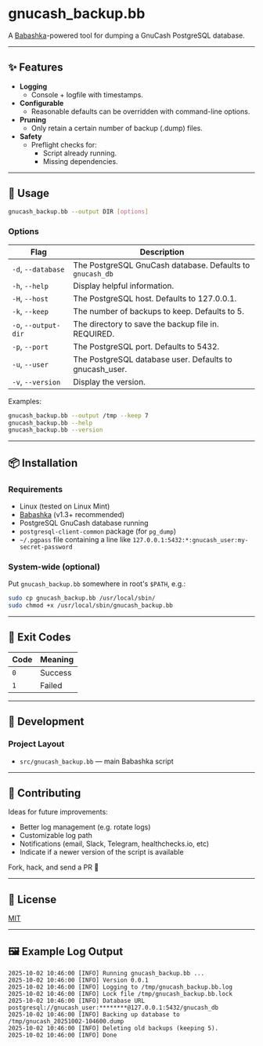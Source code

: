 # gnucash_backup.bb

A [Babashka](https://github.com/babashka/babashka)-powered tool for dumping a GnuCash PostgreSQL
database.

---

## ✨ Features

- **Logging**
    - Console + logfile with timestamps. 
- **Configurable**
    - Reasonable defaults can be overridden with command-line options.
- **Pruning**
    - Only retain a certain number of backup (.dump) files.
- **Safety**
    - Preflight checks for:
      - Script already running.
      - Missing dependencies.

---

## 🚀 Usage

```bash
gnucash_backup.bb --output DIR [options]
```

### Options

| Flag                 | Description                                               |
|----------------------|-----------------------------------------------------------|
| `-d`, `--database`   | The PostgreSQL GnuCash database. Defaults to `gnucash_db` |
| `-h`, `--help`       | Display helpful information.                              |
| `-H`, `--host`       | The PostgreSQL host. Defaults to 127.0.0.1.               |
| `-k`, `--keep`       | The number of backups to keep. Defaults to 5.             |
| `-o`, `--output-dir` | The directory to save the backup file in. REQUIRED.       |
| `-p`, `--port`       | The PostgreSQL port. Defaults to 5432.                    |
| `-u`, `--user`       | The PostgreSQL database user. Defaults to gnucash_user.   |
| `-v`, `--version`    | Display the version.                                      |

Examples:

```bash
gnucash_backup.bb --output /tmp --keep 7
gnucash_backup.bb --help
gnucash_backup.bb --version
```

---

## 📦 Installation

### Requirements
- Linux (tested on Linux Mint)
- [Babashka](https://github.com/babashka/babashka) (v1.3+ recommended)
- PostgreSQL GnuCash database running
- `postgresql-client-common` package (for `pg_dump`)
- `~/.pgpass` file containing a line like `127.0.0.1:5432:*:gnucash_user:my-secret-password`

### System-wide (optional)

Put `gnucash_backup.bb` somewhere in root's `$PATH`, e.g.:

```bash
sudo cp gnucash_backup.bb /usr/local/sbin/
sudo chmod +x /usr/local/sbin/gnucash_backup.bb
```

---

## 📜 Exit Codes

| Code | Meaning                   |
|------|---------------------------|
| `0`  | Success                   |
| `1`  | Failed                    |

---

## 🔧 Development

### Project Layout
- `src/gnucash_backup.bb` — main Babashka script

---

## 🤝 Contributing

Ideas for future improvements:
- Better log management (e.g. rotate logs)
- Customizable log path
- Notifications (email, Slack, Telegram, healthchecks.io, etc)
- Indicate if a newer version of the script is available

Fork, hack, and send a PR 🚀

---

## 📄 License

[MIT](LICENSE)

---

## 🖼️ Example Log Output

```
2025-10-02 10:46:00 [INFO] Running gnucash_backup.bb ...
2025-10-02 10:46:00 [INFO] Version 0.0.1
2025-10-02 10:46:00 [INFO] Logging to /tmp/gnucash_backup.bb.log
2025-10-02 10:46:00 [INFO] Lock file /tmp/gnucash_backup.bb.lock
2025-10-02 10:46:00 [INFO] Database URL postgresql://gnucash_user:********@127.0.0.1:5432/gnucash_db
2025-10-02 10:46:00 [INFO] Backing up database to /tmp/gnucash_20251002-104600.dump
2025-10-02 10:46:00 [INFO] Deleting old backups (keeping 5).
2025-10-02 10:46:00 [INFO] Done
```